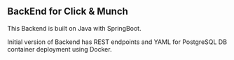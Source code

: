 ## BackEnd for Click & Munch

This Backend is built on Java with SpringBoot.

Initial version of Backend has REST endpoints and YAML for PostgreSQL DB container deployment using Docker.
